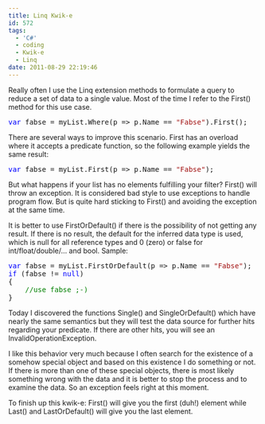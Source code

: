 ```yaml
---
title: Linq Kwik-e
id: 572
tags:
  - 'C#'
  - coding
  - Kwik-e
  - Linq
date: 2011-08-29 22:19:46
---
```


Really often I use the Linq extension methods to formulate a query to reduce a set of data to a single value. Most of the time I refer to the First() method for this use case.
<pre class="code"><span style="color: blue;">var </span>fabse = myList.Where(p =&gt; p.Name == <span style="color: #a31515;">"Fabse"</span>).First();</pre>
There are several ways to improve this scenario. First has an overload where it accepts a predicate function, so the following example yields the same result:
<pre class="code"><span style="color: blue;">var </span>fabse = myList.First(p =&gt; p.Name == <span style="color: #a31515;">"Fabse"</span>);</pre>
But what happens if your list has no elements fulfilling your filter? First() will throw an exception. It is considered bad style to use exceptions to handle program flow. But is quite hard sticking to First() and avoiding the exception at the same time.

It is better to use FirstOrDefault() if there is the possibility of not getting any result. If there is no result, the default for the inferred data type is used, which is null for all reference types and 0 (zero) or false for int/float/double/… and bool. Sample:
<pre class="code"><span style="color: blue;">var </span>fabse = myList.FirstOrDefault(p =&gt; p.Name == <span style="color: #a31515;">"Fabse"</span>);
<span style="color: blue;">if </span>(fabse != <span style="color: blue;">null</span>)
{
    <span style="color: green;">//use fabse ;-</span><span style="color: green;">)
</span>}</pre>
Today I discovered the functions Single() and SingleOrDefault() which have nearly the same semantics but they will test the data source for further hits regarding your predicate. If there are other hits, you will see an InvalidOperationException.

I like this behavior very much because I often search for the existence of a somehow special object and based on this existence I do something or not. If there is more than one of these special objects, there is most likely something wrong with the data and it is better to stop the process and to examine the data. So an exception feels right at this moment.

To finish up this kwik-e: First() will give you the first (duh!) element while Last() and LastOrDefault() will give you the last element.